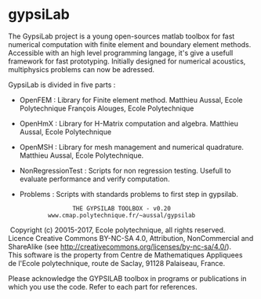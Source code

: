 # gypsiLab
The GypsiLab project is a young open-sources matlab toolbox for fast 
numerical computation with finite element and boundary element methods. 
Accessible with an high level programming langage, it's give a usefull 
framework for fast prototyping. Initially designed for numerical acoustics, 
multiphysics problems can now be adressed. 

   GypsiLab is divided in five parts :
 
 - OpenFEM : Library for Finite element method.
 Matthieu Aussal, Ecole Polytechnique
 François Alouges, Ecole Polytechnique
 
 - OpenHmX : Library for H-Matrix computation and algebra.
 Matthieu Aussal, Ecole Polytechnique
 
 - OpenMSH : Library for mesh management and numerical quadrature.  
 Matthieu Aussal, Ecole Polytechnique.
 
 - NonRegressionTest : Scripts for non regression testing. Usefull to evaluate
 performance and verify computation.
 
 - Problems : Scripts with standards problems to first step in gypsilab. 

                      THE GYPSILAB TOOLBOX - v0.20                      
               www.cmap.polytechnique.fr/~aussal/gypsilab               
                                                                        
 Copyright (c) 20015-2017, Ecole polytechnique, all rights reserved.    
 Licence Creative Commons BY-NC-SA 4.0, Attribution, NonCommercial and  
 ShareAlike (see http://creativecommons.org/licenses/by-nc-sa/4.0/).    
 This software is the property from Centre de Mathematiques Appliquees  
 de l'Ecole polytechnique, route de Saclay, 91128 Palaiseau, France.    
                                                             
 Please acknowledge the GYPSILAB toolbox in programs or publications 
 in which you use the code. Refer to each part for references.  
 
